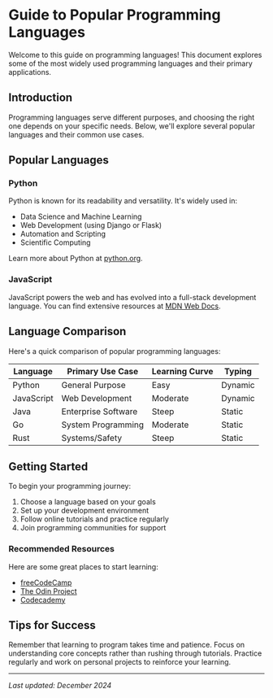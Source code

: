 # Guide to Popular Programming Languages

Welcome to this guide on programming languages! This document explores some of the most widely used programming languages and their primary applications.

## Introduction

Programming languages serve different purposes, and choosing the right one depends on your specific needs. Below, we'll explore several popular languages and their common use cases.

## Popular Languages

### Python
Python is known for its readability and versatility. It's widely used in:
- Data Science and Machine Learning
- Web Development (using Django or Flask)
- Automation and Scripting
- Scientific Computing

Learn more about Python at [python.org](https://www.python.org).

### JavaScript
JavaScript powers the web and has evolved into a full-stack development language. You can find extensive resources at [MDN Web Docs](https://developer.mozilla.org/en-US/docs/Web/JavaScript).

## Language Comparison

Here's a quick comparison of popular programming languages:

| Language   | Primary Use Case        | Learning Curve | Typing      |
|------------|------------------------|----------------|-------------|
| Python     | General Purpose        | Easy          | Dynamic     |
| JavaScript | Web Development        | Moderate      | Dynamic     |
| Java       | Enterprise Software    | Steep         | Static      |
| Go         | System Programming     | Moderate      | Static      |
| Rust       | Systems/Safety         | Steep         | Static      |

## Getting Started

To begin your programming journey:

1. Choose a language based on your goals
2. Set up your development environment
3. Follow online tutorials and practice regularly
4. Join programming communities for support

### Recommended Resources

Here are some great places to start learning:
- [freeCodeCamp](https://www.freecodecamp.org)
- [The Odin Project](https://www.theodinproject.com)
- [Codecademy](https://www.codecademy.com)

## Tips for Success

Remember that learning to program takes time and patience. Focus on understanding core concepts rather than rushing through tutorials. Practice regularly and work on personal projects to reinforce your learning.

---

*Last updated: December 2024*